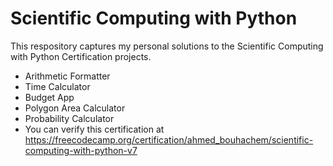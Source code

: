 # Scientific Computing with Python

This respository captures my personal solutions to the Scientific Computing with Python Certification projects.
- Arithmetic Formatter
- Time Calculator
- Budget App
- Polygon Area Calculator
- Probability Calculator
- You can verify this certification at https://freecodecamp.org/certification/ahmed_bouhachem/scientific-computing-with-python-v7
 
